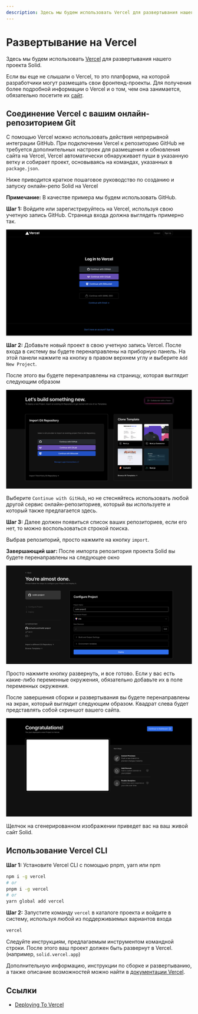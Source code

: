 ```yaml
---
description: Здесь мы будем использовать Vercel для развертывания нашего проекта Solid
---
```


# Развертывание на Vercel

Здесь мы будем использовать [Vercel](https://vercel.com/home) для развертывания нашего проекта Solid.

Если вы еще не слышали о Vercel, то это платформа, на которой разработчики могут размещать свои фронтенд-проекты. Для получения более подробной информации о Vercel и о том, чем она занимается, обязательно посетите их [сайт](https://vercel.com/home).

## Соединение Vercel с вашим онлайн-репозиторием Git

С помощью Vercel можно использовать действия непрерывной интеграции GitHub. При подключении Vercel к репозиторию GitHub не требуется дополнительных настроек для размещения и обновления сайта на Vercel, Vercel автоматически обнаруживает пуши в указанную ветку и собирает проект, основываясь на командах, указанных в `package.json`.

Ниже приводится краткое пошаговое руководство по созданию и запуску онлайн-репо Solid на Vercel

**Примечание:** В качестве примера мы будем использовать GitHub.

**Шаг 1:** Войдите или зарегистрируйтесь на Vercel, используя свою учетную запись GitHub. Страница входа должна выглядеть примерно так.

![Шаг 1](vercel-login.png)

**Шаг 2:** Добавьте новый проект в свою учетную запись Vercel. После входа в систему вы будете перенаправлены на приборную панель. На этой панели нажмите на кнопку в правом верхнем углу и выберите `Add New Project`.

После этого вы будете перенаправлены на страницу, которая выглядит следующим образом

![Шаг 2](vercel-import-repo.png)

Выберите `Continue with GitHub`, но не стесняйтесь использовать любой другой сервис онлайн-репозиториев, который вы используете и который также предлагается здесь.

**Шаг 3:** Далее должен появиться список ваших репозиториев, если его нет, то можно воспользоваться строкой поиска.

Выбрав репозиторий, просто нажмите на кнопку `import`.

**Завершающий шаг:** После импорта репозитория проекта Solid вы будете перенаправлены на следующее окно

![Шаг 3](vercel-deploy.png)

Просто нажмите кнопку развернуть, и все готово. Если у вас есть какие-либо переменные окружения, обязательно добавьте их в поле переменных окружения.

После завершения сборки и развертывания вы будете перенаправлены на экран, который выглядит следующим образом. Квадрат слева будет представлять собой скриншот вашего сайта.

![Завершающий шаг](vercel-deploy-done.png)

Щелчок на сгенерированном изображении приведет вас на ваш живой сайт Solid.

## Использование Vercel CLI

**Шаг 1:** Установите Vercel CLI с помощью pnpm, yarn или npm

```bash
npm i -g vercel
# or
pnpm i -g vercel
# or
yarn global add vercel
```

**Шаг 2:** Запустите команду `vercel` в каталоге проекта и войдите в систему, используя любой из поддерживаемых вариантов входа

```bash
vercel
```

Следуйте инструкциям, предлагаемым инструментом командной строки. После этого ваш проект должен быть развернут в Vercel. (например, `solid.vercel.app`)

Дополнительную информацию, инструкции по сборке и развертыванию, а также описание возможностей можно найти в [документации Vercel](https://vercel.com/docs).

## Ссылки

-   [Deploying To Vercel](https://docs.solidjs.com/guides/how-to-guides/deployment/deploying-to-vercel)
